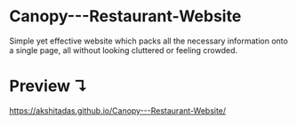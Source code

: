 # Canopy---Restaurant-Website
Simple yet effective website which packs all the necessary information onto a single page, all without looking cluttered or feeling crowded.
# Preview ↴
https://akshitadas.github.io/Canopy---Restaurant-Website/
